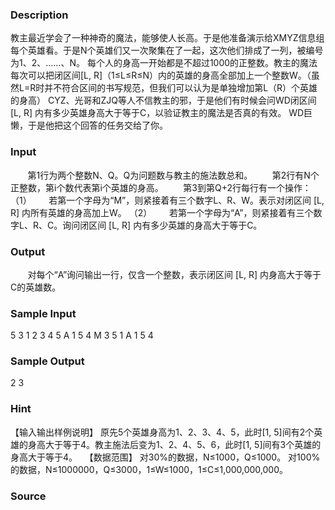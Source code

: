 
### Description
教主最近学会了一种神奇的魔法，能够使人长高。于是他准备演示给XMYZ信息组每个英雄看。于是N个英雄们又一次聚集在了一起，这次他们排成了一列，被编号为1、2、……、N。
每个人的身高一开始都是不超过1000的正整数。教主的魔法每次可以把闭区间[L, R]（1≤L≤R≤N）内的英雄的身高全部加上一个整数W。（虽然L=R时并不符合区间的书写规范，但我们可以认为是单独增加第L（R）个英雄的身高）
CYZ、光哥和ZJQ等人不信教主的邪，于是他们有时候会问WD闭区间 [L, R] 内有多少英雄身高大于等于C，以验证教主的魔法是否真的有效。
WD巨懒，于是他把这个回答的任务交给了你。
 
### Input
       第1行为两个整数N、Q。Q为问题数与教主的施法数总和。
       第2行有N个正整数，第i个数代表第i个英雄的身高。
       第3到第Q+2行每行有一个操作：
（1）       若第一个字母为“M”，则紧接着有三个数字L、R、W。表示对闭区间 [L, R] 内所有英雄的身高加上W。
（2）       若第一个字母为“A”，则紧接着有三个数字L、R、C。询问闭区间 [L, R] 内有多少英雄的身高大于等于C。
 
### Output
       对每个“A”询问输出一行，仅含一个整数，表示闭区间 [L, R] 内身高大于等于C的英雄数。
 
### Sample Input
5 3
1 2 3 4 5
A 1 5 4
M 3 5 1
A 1 5 4

### Sample Output
2
3

### Hint
【输入输出样例说明】
原先5个英雄身高为1、2、3、4、5，此时[1, 5]间有2个英雄的身高大于等于4。教主施法后变为1、2、4、5、6，此时[1, 5]间有3个英雄的身高大于等于4。
 
【数据范围】
对30%的数据，N≤1000，Q≤1000。
对100%的数据，N≤1000000，Q≤3000，1≤W≤1000，1≤C≤1,000,000,000。
### Source
